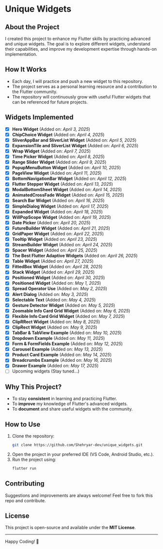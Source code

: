 # Unique Widgets

## About the Project
I created this project to enhance my Flutter skills by practicing advanced and unique widgets. The goal is to explore different widgets, understand their capabilities, and improve my development expertise through hands-on implementation.

## How It Works
- Each day, I will practice and push a new widget to this repository.
- The project serves as a personal learning resource and a contribution to the Flutter community.
- The repository will continuously grow with useful Flutter widgets that can be referenced for future projects.

## Widgets Implemented
- [x] **Hero Widget** (Added on: *April 3, 2025*)
- [x] **ChipChoice Widget** (Added on: *April 4, 2025*)
- [x] **SliverAppBar and SliverList Widget** (Added on: *April 5, 2025*)
- [x] **ExpansionTile and SliverList Widget** (Added on: *April 6, 2025*)
- [x] **Wrap Widget** (Added on: *April 7, 2025*)
- [x] **Time Picker Widget** (Added on: *April 8, 2025*)
- [x] **Range Slider Widget** (Added on: *April 9, 2025*)
- [x] **PopupMenuButton Widget** (Added on: *April 10, 2025*)
- [x] **PageView Widget** (Added on: *April 11, 2025*)
- [x] **BottomNavigationBar  Widget** (Added on: *April 12, 2025*)
- [x] **Flutter Stepper Widget** (Added on: *April 13, 2025*)
- [x] **ModalBottomSheet Widget** (Added on: *April 14, 2025*)  
- [x] **AnimatedCrossFade Widget** (Added on: *April 15, 2025*)
- [x] **Search Bar Widget** (Added on: *April 16, 2025*) 
- [x] **SimpleDialog Widget** (Added on: *April 17, 2025*) 
- [x] **Expanded Widget** (Added on: *April 18, 2025*)
- [x] **WillPopScope Widget** (Added on: *April 19, 2025*)
- [x] **Date Picker** (Added on: *April 20, 2025*)
- [x] **FutureBuilder Widget** (Added on: *April 21, 2025*)
- [x] **GridPaper Widget** (Added on: *April 22, 2025*)
- [x] **Tooltip Widget** (Added on: *April 23, 2025*)
- [x] **StreamBuilder Widget** (Added on: *April 24, 2025*)
- [x] **Spacer Widget** (Added on: *April 25, 2025*)
- [x] **The Best Flutter Adaptive Widgets** (Added on: *April 26, 2025*)
- [x] **Table Widget** (Added on: *April 27, 2025*) 
- [x] **FittedBox Widget** (Added on: *April 28, 2025*)
- [x] **Stack Widget** (Added on: *April 29, 2025*)
- [x] **Positioned Widget** (Added on: *April 30, 2025*)
- [x] **Positioned Widget** (Added on: *May 1, 2025*)
- [x] **Spread Operator Use** (Added on: *May 2, 2025*)
- [x] **Alert Dialog** (Added on: *May 3, 2025*)
- [x] **Selectable Text** (Added on: *May 4, 2025*)
- [x] **Gesture Detector Widget** (Added on: *May 5, 2025*)
- [x] **Zoomable Info Card Grid Widget** (Added on: *May 6, 2025*)
- [x] **Flexible Info Card Grid Widget** (Added on: *May 7, 2025*)
- [x] **ClipRRect Widget** (Added on: *May 8, 2025*)
- [x] **ClipRect Widget** (Added on: *May 9, 2025*)
- [x] **TabBar & TabView Example** (Added on: *May 10, 2025*)
- [x] **Dropdown Example** (Added on: *May 11, 2025*)
- [x] **Form & FormFields Example** (Added on: *May 12, 2025*)
- [x] **Carousel Example** (Added on: *May 13, 2025*)
- [x] **Product Card Example** (Added on: *May 14, 2025*)
- [x] **Breadcrumbs Example** (Added on: *May 16, 2025*)
- [x] **Drawer Example** (Added on: *May 17, 2025*)
- [ ] Upcoming widgets (Stay tuned...)

## Why This Project?
- To stay **consistent** in learning and practicing Flutter.
- To **improve** my knowledge of Flutter's advanced widgets.
- To **document** and share useful widgets with the community.

## How to Use
1. Clone the repository:
   ```sh
   git clone https://github.com/Shehryar-dev/unique_widgets.git
   ```
2. Open the project in your preferred IDE (VS Code, Android Studio, etc.).
3. Run the project using:
   ```sh
   flutter run
   ```

## Contributing
Suggestions and improvements are always welcome! Feel free to fork this repo and contribute.

## License
This project is open-source and available under the **MIT License**.

---
Happy Coding! 🚀
